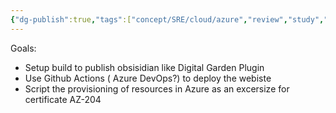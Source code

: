```yaml
---
{"dg-publish":true,"tags":["concept/SRE/cloud/azure","review","study","AZ-204"],"definition":"How to publish Obsidian vault to an azure subscription.","permalink":"/concepts/publish-obsidian-to-azure/","dgPassFrontmatter":true}
---
```


Goals:
- Setup build to publish  obsisidian like Digital Garden Plugin
- Use Github Actions ( Azure DevOps?) to deploy the webiste
- Script the provisioning of resources in Azure as an excersize for certificate AZ-204

